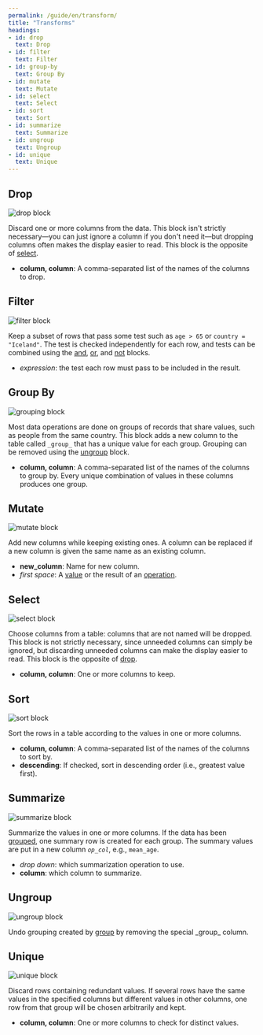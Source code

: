 ```yaml
---
permalink: /guide/en/transform/
title: "Transforms"
headings:
- id: drop
  text: Drop
- id: filter
  text: Filter
- id: group-by
  text: Group By
- id: mutate
  text: Mutate
- id: select
  text: Select
- id: sort
  text: Sort
- id: summarize
  text: Summarize
- id: ungroup
  text: Ungroup
- id: unique
  text: Unique
---
```


## Drop

<img class="block" src="{{page.permalink | append: 'drop.png' | relative_url}}" alt="drop block"/>

Discard one or more columns from the data.
This block isn't strictly necessary—you can just ignore a column if you don't need it—but
dropping columns often makes the display easier to read.
This block is the opposite of [select](../transform/#select).

- **column, column**: A comma-separated list of the names of the columns to drop.

## Filter

<img class="block" src="{{page.permalink | append: 'filter.png' | relative_url}}" alt="filter block"/>

Keep a subset of rows that pass some test such as `age > 65` or `country = "Iceland"`.
The test is checked independently for each row,
and tests can be combined using the [and](../operation/#logical),
[or](../operation/#logical),
and [not](../operation/#not) blocks.

-  *expression*: the test each row must pass to be included in the result.

## Group By

<img class="block" src="{{page.permalink | append: 'group_by.png' | relative_url}}" alt="grouping block"/>

Most data operations are done on groups of records that share values, such as people from the same country.
This block adds a new column to the table called `_group_` that has a unique value for each group.
Grouping can be removed using the [ungroup](../transform/#ungroup) block.

- **column, column**: A comma-separated list of the names of the columns to group by.
  Every unique combination of values in these columns produces one group.

## Mutate

<img class="block" src="{{page.permalink | append: 'mutate.png' | relative_url}}" alt="mutate block"/>

Add new columns while keeping existing ones.
A column can be replaced if a new column is given the same name as an existing column.

- **new_column**: Name for new column.
- *first space*: A [value](../value/) or the result of an [operation](../operation/).

## Select

<img class="block" src="{{page.permalink | append: 'select.png' | relative_url}}" alt="select block"/>

Choose columns from a table: columns that are not named will be dropped.
This block is not strictly necessary,
since unneeded columns can simply be ignored,
but discarding unneeded columns can make the display easier to read.
This block is the opposite of [drop](../transform/#drop).

- **column, column**: One or more columns to keep.

## Sort

<img class="block" src="{{page.permalink | append: 'sort.png' | relative_url}}" alt="sort block"/>

Sort the rows in a table according to the values in one or more columns.

- **column, column**: A comma-separated list of the names of the columns to sort by.
- **descending**: If checked, sort in descending order (i.e., greatest value first).

## Summarize

<img class="block" src="{{page.permalink | append: 'summarize.png' | relative_url}}" alt="summarize block"/>

Summarize the values in one or more columns.
If the data has been [grouped](../transform/#group),
one summary row is created for each group.
The summary values are put in a new column <code><em>op</em>\_<em>col</em></code>,
e.g., <code>mean\_age</code>.

-   *drop down*: which summarization operation to use.
-   **column**: which column to summarize.

## Ungroup

<img class="block" src="{{page.permalink | append: 'ungroup.png' | relative_url}}" alt="ungroup block"/>

Undo grouping created by [group](../transform/#group)
by removing the special \_group\_ column.

## Unique

<img class="block" src="{{page.permalink | append: 'unique.png' | relative_url}}" alt="unique block"/>

Discard rows containing redundant values.
If several rows have the same values in the specified columns
but different values in other columns,
one row from that group will be chosen arbitrarily and kept.

- **column, column**: One or more columns to check for distinct values.
